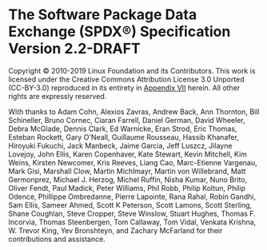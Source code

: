 # The Software Package Data Exchange (SPDX®) Specification Version 2.2-DRAFT

Copyright © 2010-2019 Linux Foundation and its Contributors.
This work is licensed under the Creative Commons Attribution License 3.0 Unported (CC-BY-3.0) reproduced in its entirety in [Appendix VII](appendix-VII-creative-commons-attribution-license-3.0-unported.md) herein. All other rights are expressly reserved.

With thanks to
Adam Cohn,
Alexios Zavras,
Andrew Back,
Ann Thornton,
Bill Schineller,
Bruno Cornec,
Ciaran Farrell,
Daniel German,
David Wheeler,
Debra McGlade,
Dennis Clark,
Ed Warnicke,
Eran Strod,
Eric Thomas,
Esteban Rockett,
Gary O'Neall,
Guillaume Rousseau,
Hassib Khanafer,
Hiroyuki Fukuchi,
Jack Manbeck,
Jaime Garcia,
Jeff Luszcz,
Jilayne Lovejoy,
John Ellis,
Karen Copenhaver,
Kate Stewart,
Kevin Mitchell,
Kim Weins,
Kirsten Newcomer,
Kris Reeves,
Liang Cao,
Marc-Etienne Vargenau,
Mark Gisi,
Marshall Clow,
Martin Michlmayr,
Martin von Willebrand,
Matt Germonprez,
Michael J. Herzog,
Michel Ruffin,
Nisha Kumar,
Nuno Brito,
Oliver Fendt,
Paul Madick,
Peter Williams,
Phil Robb,
Philip Koltun,
Philip Odence,
Phillippe Ombredanne,
Pierre Lapointe,
Rana Rahal,
Robin Gandhi,
Sam Ellis,
Sameer Ahmed,
Scott K Peterson,
Scott Lamons,
Scott Sterling,
Shane Coughlan,
Steve Cropper,
Steve Winslow,
Stuart Hughes,
Thomas F. Incorvia,
Thomas Steenbergen,
Tom Callaway,
Tom Vidal,
Venkata Krishna,
W. Trevor King,
Yev Bronshteyn,
and
Zachary McFarland
for their contributions and assistance.
